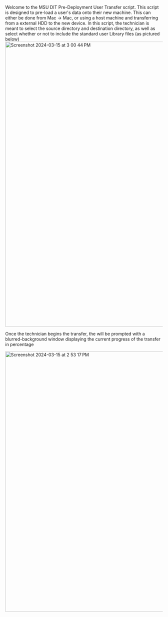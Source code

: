 Welcome to the MSU DIT Pre-Deployment User Transfer script. This script is designed to pre-load a user's data onto their new machine. This can either be done from Mac -> Mac, or using a host machine and transferring from a external HDD to the new device. In this script, the technician is meant to select the source directory and destination directory, as well as select whether or not to include the standard user Library files (as pictured below)
<img width="912" alt="Screenshot 2024-03-15 at 3 00 44 PM" src="https://github.com/Jephsenn/MSU-IT_Pre_Deployment_User_Transfer/assets/77135997/5ca0d9dd-c6fb-4266-9fb3-72e9904d54ac">

Once the technician begins the transfer, the will be prompted with a blurred-background window displaying the current progress of the transfer in percentage

<img width="833" alt="Screenshot 2024-03-15 at 2 53 17 PM" src="https://github.com/Jephsenn/MSU-IT_Pre_Deployment_User_Transfer/assets/77135997/99781500-203a-4d11-aeaa-c00d164ef6ad">
